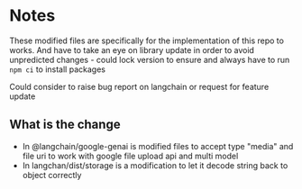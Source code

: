 # Notes

These modified files are specifically for the implementation of this repo to works. And have to take an eye on library update in order to avoid unpredicted changes - could lock version to ensure and always have to run `npm ci` to install packages

Could consider to raise bug report on langchain or request for feature update

## What is the change

- In @langchain/google-genai is modified files to accept type "media" and file uri to work with google file upload api and multi model
- In langchan/dist/storage is a modification to let it decode string back to object correctly
